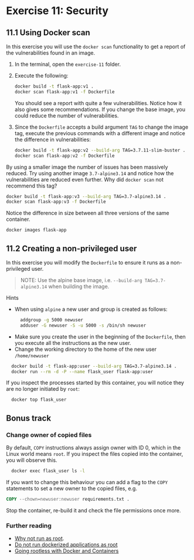 # Exercise 11: Security

## 11.1 Using Docker scan

In this exercise you will use the `docker scan` functionality to get a report of the vulnerabilities found in an image.

1. In the terminal, open the `exercise-11` folder.
1. Execute the following:
    ```bash
    docker build -t flask-app:v1 .
    docker scan flask-app:v1 -f Dockerfile
    ```
    You should see a report with quite a few vulnerabilities. Notice how it also gives some recommendations. If you change the base image, you could reduce the number of vulnerabilities.

1. Since the `Dockerfile` accepts a build argument `TAG` to change the image tag, execute the previous commands with a different image and notice the difference in vulnerabilities:
    ```bash
    docker build -t flask-app:v2 --build-arg TAG=3.7.11-slim-buster .
    docker scan flask-app:v2 -f Dockerfile
    ```
By using a smaller image the number of issues has been massively reduced. Try using another image `3.7-alpine3.14` and notice how the vulnerabilities are reduced even further. Why did `docker scan` not recommend this tag?
  ```bash
  docker build -t flask-app:v3 --build-arg TAG=3.7-alpine3.14 .
  docker scan flask-app:v3 -f Dockerfile
  ```

Notice the difference in size between all three versions of the same container.
```bash
docker images flask-app
```

## 11.2 Creating a non-privileged user

In this exercise you will modify the `Dockerfile` to ensure it runs as a non-privileged user. 

> NOTE: Use the alpine base image, i.e. `--build-arg TAG=3.7-alpine3.14` when building the image.

Hints
- When using `alpine` a new user and group is created as follows:
  ```bash
    addgroup -g 5000 newuser
    adduser -G newuser -S -u 5000 -s /bin/sh newuser
  ```
- Make sure you create the user in the beginning of the `Dockerfile`, then you execute all the instructions as the new user.
- Change the working directory to the home of the new user `/home/newuser`


```bash
  docker build -t flask-app:user --build-arg TAG=3.7-alpine3.14 .
  docker run --rm -d -P --name flask_user flask-app:user
```

If you inspect the processes started by this container, you will notice they are no longer initiated by `root`:
```bash
  docker top flask_user
```

## Bonus track

### Change owner of copied files

By default, `COPY` instructions always assign owner with ID 0, which in the Linux world means `root`. If you inspect the files copied into the container, you will observe this.
```bash
  docker exec flask_user ls -l
```

If you want to change this behaviour you can add a flag to the `COPY` statements to set a new owner to the copied files, e.g.
```Dockerfile
COPY --chown=newuser:newuser requirements.txt .
```

Stop the container, re-build it and check the file permissions once more.

### Further reading

- [Why not run as root](https://medium.com/@mccode/processes-in-containers-should-not-run-as-root-2feae3f0df3b).
- [Do not run dockerized applications as root](https://americanexpress.io/do-not-run-dockerized-applications-as-root/)
- [Going rootless with Docker and Containers](https://mohitgoyal.co/2021/04/14/going-rootless-with-docker-and-containers)

